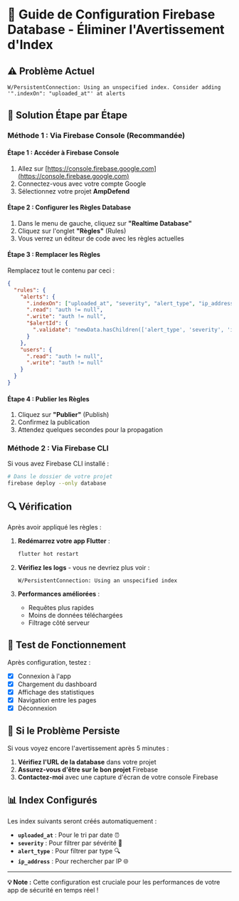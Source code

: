 # 🔧 Guide de Configuration Firebase Database - Éliminer l'Avertissement d'Index

## ⚠️ Problème Actuel
```
W/PersistentConnection: Using an unspecified index. Consider adding '".indexOn": "uploaded_at"' at alerts
```

## 🎯 Solution Étape par Étape

### **Méthode 1 : Via Firebase Console (Recommandée)**

#### **Étape 1 : Accéder à Firebase Console**
1. Allez sur [https://console.firebase.google.com](https://console.firebase.google.com)
2. Connectez-vous avec votre compte Google
3. Sélectionnez votre projet **AmpDefend**

#### **Étape 2 : Configurer les Règles Database**
1. Dans le menu de gauche, cliquez sur **"Realtime Database"**
2. Cliquez sur l'onglet **"Règles"** (Rules)
3. Vous verrez un éditeur de code avec les règles actuelles

#### **Étape 3 : Remplacer les Règles**
Remplacez tout le contenu par ceci :
```json
{
  "rules": {
    "alerts": {
      ".indexOn": ["uploaded_at", "severity", "alert_type", "ip_address"],
      ".read": "auth != null",
      ".write": "auth != null",
      "$alertId": {
        ".validate": "newData.hasChildren(['alert_type', 'severity', 'ip_address', 'uploaded_at'])"
      }
    },
    "users": {
      ".read": "auth != null",
      ".write": "auth != null"
    }
  }
}
```

#### **Étape 4 : Publier les Règles**
1. Cliquez sur **"Publier"** (Publish)
2. Confirmez la publication
3. Attendez quelques secondes pour la propagation

### **Méthode 2 : Via Firebase CLI**

Si vous avez Firebase CLI installé :
```bash
# Dans le dossier de votre projet
firebase deploy --only database
```

## 🔍 **Vérification**

Après avoir appliqué les règles :

1. **Redémarrez votre app Flutter** :
   ```bash
   flutter hot restart
   ```

2. **Vérifiez les logs** - vous ne devriez plus voir :
   ```
   W/PersistentConnection: Using an unspecified index
   ```

3. **Performances améliorées** :
   - Requêtes plus rapides
   - Moins de données téléchargées
   - Filtrage côté serveur

## 📱 **Test de Fonctionnement**

Après configuration, testez :
- [x] Connexion à l'app
- [x] Chargement du dashboard
- [x] Affichage des statistiques
- [x] Navigation entre les pages
- [x] Déconnexion

## 🚨 **Si le Problème Persiste**

Si vous voyez encore l'avertissement après 5 minutes :

1. **Vérifiez l'URL de la database** dans votre projet
2. **Assurez-vous d'être sur le bon projet** Firebase
3. **Contactez-moi** avec une capture d'écran de votre console Firebase

## 📊 **Index Configurés**

Les index suivants seront créés automatiquement :
- **`uploaded_at`** : Pour le tri par date ⏰
- **`severity`** : Pour filtrer par sévérité 🚨
- **`alert_type`** : Pour filtrer par type 🔍
- **`ip_address`** : Pour rechercher par IP 🌐

---

**💡 Note :** Cette configuration est cruciale pour les performances de votre app de sécurité en temps réel !